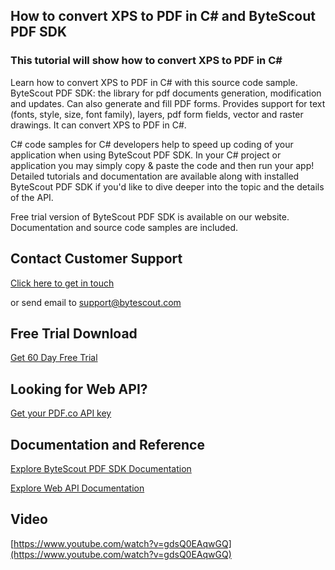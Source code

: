 ## How to convert XPS to PDF in C# and ByteScout PDF SDK

### This tutorial will show how to convert XPS to PDF in C#

Learn how to convert XPS to PDF in C# with this source code sample. ByteScout PDF SDK: the library for pdf documents generation, modification and updates. Can also generate and fill PDF forms. Provides support for text (fonts, style, size, font family), layers, pdf form fields, vector and raster drawings. It can convert XPS to PDF in C#.

C# code samples for C# developers help to speed up coding of your application when using ByteScout PDF SDK. In your C# project or application you may simply copy & paste the code and then run your app! Detailed tutorials and documentation are available along with installed ByteScout PDF SDK if you'd like to dive deeper into the topic and the details of the API.

Free trial version of ByteScout PDF SDK is available on our website. Documentation and source code samples are included.

## Contact Customer Support

[Click here to get in touch](https://bytescout.zendesk.com/hc/en-us/requests/new?subject=ByteScout%20PDF%20SDK%20Question)

or send email to [support@bytescout.com](mailto:support@bytescout.com?subject=ByteScout%20PDF%20SDK%20Question) 

## Free Trial Download

[Get 60 Day Free Trial](https://bytescout.com/download/web-installer?utm_source=github-readme)

## Looking for Web API? 

[Get your PDF.co API key](https://pdf.co/documentation/api?utm_source=github-readme)

## Documentation and Reference

[Explore ByteScout PDF SDK Documentation](https://bytescout.com/documentation/index.html?utm_source=github-readme)

[Explore Web API Documentation](https://pdf.co/documentation/api?utm_source=github-readme)

## Video

[https://www.youtube.com/watch?v=gdsQ0EAqwGQ](https://www.youtube.com/watch?v=gdsQ0EAqwGQ)